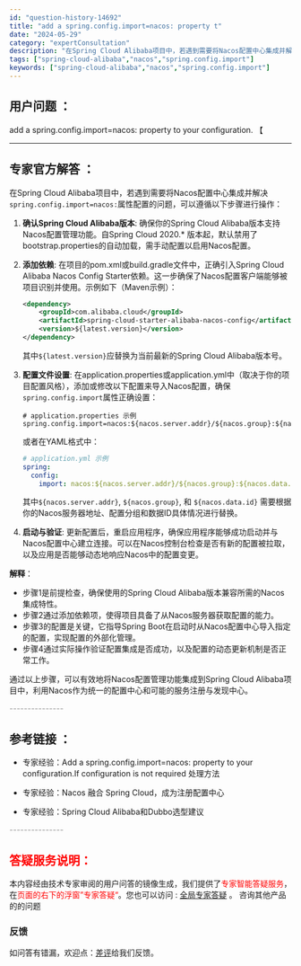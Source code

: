 ```yaml
---
id: "question-history-14692"
title: "add a spring.config.import=nacos: property t"
date: "2024-05-29"
category: "expertConsultation"
description: "在Spring Cloud Alibaba项目中，若遇到需要将Nacos配置中心集成并解决`spring.config.import=nacos:`属性配置的问题，可以遵循以下步骤进行操作：1. **确认Spring Cloud Alibaba版本**: 确保你的Spring Cloud Aliba"
tags: ["spring-cloud-alibaba","nacos","spring.config.import"]
keywords: ["spring-cloud-alibaba","nacos","spring.config.import"]
---
```


## 用户问题 ： 
 add a spring.config.import=nacos: property to your configuration. 【  

---------------
## 专家官方解答 ：

在Spring Cloud Alibaba项目中，若遇到需要将Nacos配置中心集成并解决`spring.config.import=nacos:`属性配置的问题，可以遵循以下步骤进行操作：

1. **确认Spring Cloud Alibaba版本**: 确保你的Spring Cloud Alibaba版本支持Nacos配置管理功能。自Spring Cloud 2020.* 版本起，默认禁用了bootstrap.properties的自动加载，需手动配置以启用Nacos配置。

2. **添加依赖**: 在项目的pom.xml或build.gradle文件中，正确引入Spring Cloud Alibaba Nacos Config Starter依赖。这一步确保了Nacos配置客户端能够被项目识别并使用。示例如下（Maven示例）：
   ```xml
   <dependency>
       <groupId>com.alibaba.cloud</groupId>
       <artifactId>spring-cloud-starter-alibaba-nacos-config</artifactId>
       <version>${latest.version}</version>
   </dependency>
   ```
   其中`${latest.version}`应替换为当前最新的Spring Cloud Alibaba版本号。

3. **配置文件设置**: 在application.properties或application.yml中（取决于你的项目配置风格），添加或修改以下配置来导入Nacos配置，确保`spring.config.import`属性正确设置：
   ```properties
   # application.properties 示例
   spring.config.import=nacos:${nacos.server.addr}/${nacos.group}:${nacos.data.id},application
   ```
   或者在YAML格式中：
   ```yaml
   # application.yml 示例
   spring:
     config:
       import: nacos:${nacos.server.addr}/${nacos.group}:${nacos.data.id},application
   ```
   其中`${nacos.server.addr}`, `${nacos.group}`, 和 `${nacos.data.id}` 需要根据你的Nacos服务器地址、配置分组和数据ID具体情况进行替换。

4. **启动与验证**: 更新配置后，重启应用程序，确保应用程序能够成功启动并与Nacos配置中心建立连接。可以在Nacos控制台检查是否有新的配置被拉取，以及应用是否能够动态地响应Nacos中的配置变更。

**解释**：
- 步骤1是前提检查，确保使用的Spring Cloud Alibaba版本兼容所需的Nacos集成特性。
- 步骤2通过添加依赖项，使得项目具备了从Nacos服务器获取配置的能力。
- 步骤3的配置是关键，它指导Spring Boot在启动时从Nacos配置中心导入指定的配置，实现配置的外部化管理。
- 步骤4通过实际操作验证配置集成是否成功，以及配置的动态更新机制是否正常工作。

通过以上步骤，可以有效地将Nacos配置管理功能集成到Spring Cloud Alibaba项目中，利用Nacos作为统一的配置中心和可能的服务注册与发现中心。


<font color="#949494">---------------</font> 


## 参考链接 ：

* 专家经验：Add a spring.config.import=nacos: property to your configuration.If configuration is not required 处理方法 
 
 * 专家经验：Nacos 融合 Spring Cloud，成为注册配置中心 
 
 * 专家经验：Spring Cloud Alibaba和Dubbo选型建议 


 <font color="#949494">---------------</font> 
 


## <font color="#FF0000">答疑服务说明：</font> 

本内容经由技术专家审阅的用户问答的镜像生成，我们提供了<font color="#FF0000">专家智能答疑服务</font>，在<font color="#FF0000">页面的右下的浮窗”专家答疑“</font>。您也可以访问 : [全局专家答疑](https://answer.opensource.alibaba.com/docs/intro) 。 咨询其他产品的的问题

### 反馈
如问答有错漏，欢迎点：[差评](https://ai.nacos.io/user/feedbackByEnhancerGradePOJOID?enhancerGradePOJOId=14742)给我们反馈。
